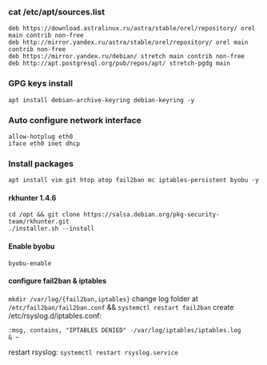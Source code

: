 ### cat /etc/apt/sources.list
```
deb https://download.astralinux.ru/astra/stable/orel/repository/ orel main contrib non-free
deb http://mirror.yandex.ru/astra/stable/orel/repository/ orel main contrib non-free
deb https://mirror.yandex.ru/debian/ stretch main contrib non-free
deb http://apt.postgresql.org/pub/repos/apt/ stretch-pgdg main
```
### GPG keys install
```
apt install debian-archive-keyring debian-keyring -y
```
### Auto configure network interface
```
allow-hotplug eth0
iface eth0 inet dhcp
```
### Install packages
`apt install vim git htop atop fail2ban mc iptables-persistent byobu -y`
#### rkhunter 1.4.6
```
cd /opt && git clone https://salsa.debian.org/pkg-security-team/rkhunter.git
./installer.sh --install
```
#### Enable byobu
`byobu-enable`
#### configure fail2ban & iptables
`mkdir /var/log/{fail2ban,iptables}`
change log folder at `/etc/fail2ban/fail2ban.conf` && `systemctl restart fail2ban`
create /etc/rsyslog.d/iptables.conf:
```
:msg, contains, "IPTABLES DENIED" -/var/log/iptables/iptables.log
& ~
```
restart rsyslog:
```systemctl restart rsyslog.service```
